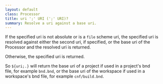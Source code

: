 ```yaml
---
layout: default
class: Processor
title: uri ';' URI (';' URI)?
summary: Resolve a uri against a base uri.
---
```


If the specified uri is not absolute or is a `file` scheme uri, 
the specified uri is resolved against either the second uri, if specified, or
the base uri of the Processor and the resolved uri is returned.

Otherwise, the specified uri is returned.

So `${uri;.}` will return the base uri of a project if used in a project's bnd file,
for example `bnd.bnd`, or the base uri of the workspace if used in a workspace's bnd 
file, for example `cnf/build.bnd`.

